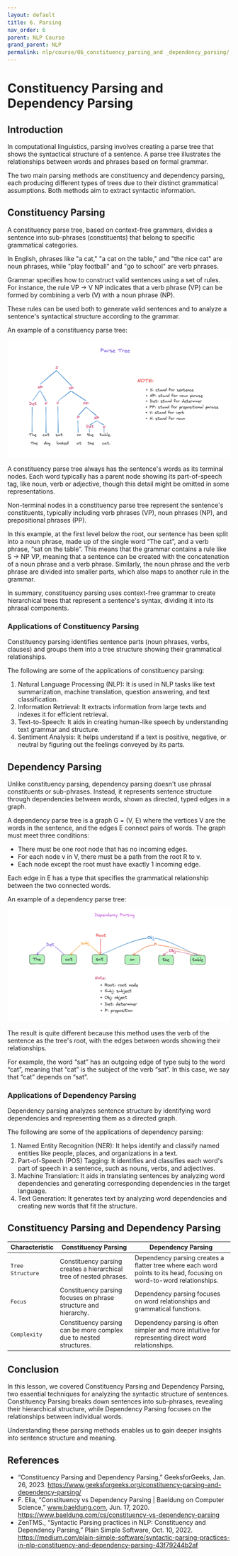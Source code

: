 ```yaml
---
layout: default
title: 6. Parsing
nav_order: 6
parent: NLP Course
grand_parent: NLP
permalink: nlp/course/06_constituency_parsing_and _dependency_parsing/
---
```


# Constituency Parsing and Dependency Parsing

## Introduction

In computational linguistics, parsing involves creating a parse tree that shows the syntactical structure of a sentence. A parse tree illustrates the relationships between words and phrases based on formal grammar.

The two main parsing methods are constituency and dependency parsing, each producing different types of trees due to their distinct grammatical assumptions. Both methods aim to extract syntactic information.

## Constituency Parsing

A constituency parse tree, based on context-free grammars, divides a sentence into sub-phrases (constituents) that belong to specific grammatical categories.

In English, phrases like "a cat," "a cat on the table," and "the nice cat" are noun phrases, while "play football" and "go to school" are verb phrases.

Grammar specifies how to construct valid sentences using a set of rules. For instance, the rule VP → V NP indicates that a verb phrase (VP) can be formed by combining a verb (V) with a noun phrase (NP).

These rules can be used both to generate valid sentences and to analyze a sentence's syntactical structure according to the grammar.

An example of a constituency parse tree:

![](images/parseTree.png)

A constituency parse tree always has the sentence's words as its terminal nodes. Each word typically has a parent node showing its part-of-speech tag, like noun, verb or adjective, though this detail might be omitted in some representations.

Non-terminal nodes in a constituency parse tree represent the sentence's constituents, typically including verb phrases (VP), noun phrases (NP), and prepositional phrases (PP).

In this example, at the first level below the root, our sentence has been split into a noun phrase, made up of the single word “The cat”, and a verb phrase, “sat on the table”. This means that the grammar contains a rule like S → NP VP, meaning that a sentence can be created with the concatenation of a noun phrase and a verb phrase. Similarly, the noun phrase and the verb phrase are divided into smaller parts, which also maps to another rule in the grammar.

In summary, constituency parsing uses context-free grammar to create hierarchical trees that represent a sentence's syntax, dividing it into its phrasal components.

### Applications of Constituency Parsing
Constituency parsing identifies sentence parts (noun phrases, verbs, clauses) and groups them into a tree structure showing their grammatical relationships.

The following are some of the applications of constituency parsing:

1. Natural Language Processing (NLP): It is used in NLP tasks like text summarization, machine translation, question answering, and text classification.
2. Information Retrieval: It extracts information from large texts and indexes it for efficient retrieval.
3. Text-to-Speech: It aids in creating human-like speech by understanding text grammar and structure.
4. Sentiment Analysis: It helps understand if a text is positive, negative, or neutral by figuring out the feelings conveyed by its parts.

## Dependency Parsing

Unlike constituency parsing, dependency parsing doesn't use phrasal constituents or sub-phrases. Instead, it represents sentence structure through dependencies between words, shown as directed, typed edges in a graph.

A dependency parse tree is a graph G = (V, E) where the vertices V are the words in the sentence, and the edges E connect pairs of words. The graph must meet three conditions:

+ There must be one root node that has no incoming edges.
+ For each node v in V, there must be a path from the root R to v.
+ Each node except the root must have exactly 1 incoming edge.

Each edge in E has a type that specifies the grammatical relationship between the two connected words.

An example of a dependency parse tree:

![](images/dependencyParsing.png)

The result is quite different because this method uses the verb of the sentence as the tree's root, with the edges between words showing their relationships.

For example, the word “sat” has an outgoing edge of type subj to the word “cat”, meaning that “cat” is the subject of the verb “sat”. In this case, we say that “cat” depends on “sat”.

### Applications of Dependency Parsing
Dependency parsing analyzes sentence structure by identifying word dependencies and representing them as a directed graph.

The following are some of the applications of dependency parsing:
1. Named Entity Recognition (NER): It helps identify and classify named entities like people, places, and organizations in a text.
2. Part-of-Speech (POS) Tagging: It identifies and classifies each word's part of speech in a sentence, such as nouns, verbs, and adjectives.
3. Machine Translation: It aids in translating sentences by analyzing word dependencies and generating corresponding dependencies in the target language.
4. Text Generation: It generates text by analyzing word dependencies and creating new words that fit the structure.

## Constituency Parsing and Dependency Parsing

| Characteristic | Constituency Parsing | Dependency Parsing |
| --- | --- | --- |
| `Tree Structure` | Constituency parsing creates a hierarchical tree of nested phrases. | Dependency parsing creates a flatter tree where each word points to its head, focusing on word-to-word relationships. |
| `Focus` | Constituency parsing focuses on phrase structure and hierarchy. | Dependency parsing focuses on word relationships and grammatical functions. |
| `Complexity` | Constituency parsing can be more complex due to nested structures. | Dependency parsing is often simpler and more intuitive for representing direct word relationships. |

## Conclusion

In this lesson, we covered Constituency Parsing and Dependency Parsing, two essential techniques for analyzing the syntactic structure of sentences. Constituency Parsing breaks down sentences into sub-phrases, revealing their hierarchical structure, while Dependency Parsing focuses on the relationships between individual words.

Understanding these parsing methods enables us to gain deeper insights into sentence structure and meaning. 

## References

+ “Constituency Parsing and Dependency Parsing,” GeeksforGeeks, Jan. 26, 2023. https://www.geeksforgeeks.org/constituency-parsing-and-dependency-parsing/
+ F. Elia, “Constituency vs Dependency Parsing | Baeldung on Computer Science,” www.baeldung.com, Jun. 17, 2020. https://www.baeldung.com/cs/constituency-vs-dependency-parsing
+ ZenTM️S., “Syntactic Parsing practices in NLP: Constituency and Dependency Parsing,” Plain Simple Software, Oct. 10, 2022. https://medium.com/plain-simple-software/syntactic-parsing-practices-in-nlp-constituency-and-dependency-parsing-43f79244b2af
